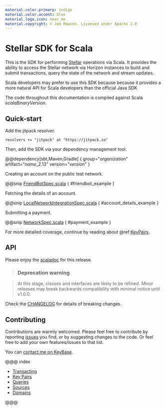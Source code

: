 ```yaml
---
material.color.primary: indigo
material.color.accent: blue
material.logo.icon: near_me
material.copyright: © Jem Mawson. Licensed under Apache 2.0
---
```


# Stellar SDK for Scala

This is the SDK for performing [Stellar](https://www.stellar.org/) operations via Scala. It provides the ability to
access the Stellar network via Horizon instances to build and submit transactions, query the state of the network and
stream updates.

Scala developers may prefer to use this SDK because because it provides a more natural API for Scala developers than the
official Java SDK

The code throughout this documentation is compiled against Scala $scalaBinaryVersion$.


## Quick-start

Add the jitpack resolver.

`resolvers += "jitpack" at "https://jitpack.io"`

Then, add the SDK via your dependency management tool.

@@dependency[sbt,Maven,Gradle] {
  group="$organization$"
  artifact="$name$_2.13"
  version="$version$"
}

Creating an account on the public test network.

@@snip [FriendBotSpec.scala](../../it/scala/stellar/sdk/FriendBotSpec.scala) { #friendbot_example }

Fetching the details of an account.

@@snip [LocalNetworkIntegrationSpec.scala](../../it/scala/stellar/sdk/LocalNetworkIntegrationSpec.scala) { #account_details_example }

Submitting a payment.

@@snip [NetworkSpec.scala](../../it/scala/stellar/sdk/LocalNetworkIntegrationSpec.scala) { #payment_example }

For more detailed coverage, continue by reading about @ref:[KeyPairs](key_pairs.md).

## API

Please enjoy the [scaladoc](latest/api/stellar/sdk) for this release.


> ### Deprecation warning

> At this stage, classes and interfaces are likely to be refined. Minor releases may break backwards compatibility
with minimal notice until v1.0.0.

Check the [CHANGELOG](https://github.com/Synesso/scala-stellar-sdk/blob/master/CHANGELOG.md#changelog) for details of
breaking changes.


## Contributing

Contributions are warmly welcomed. Please feel free to contribute by reporting [issues](https://github.com/Synesso/scala-stellar-sdk/issues)
you find, or by suggesting changes to the code. Or feel free to add your own features/issues to that list.

You can [contact me on KeyBase](https://keybase.io/jem/chat).


@@@ index

* [Transacting](transacting.md)
* [Key Pairs](key_pairs.md)
* [Queries](queries.md)
* [Sources](sources.md)
* [Domains](domains.md)

@@@
